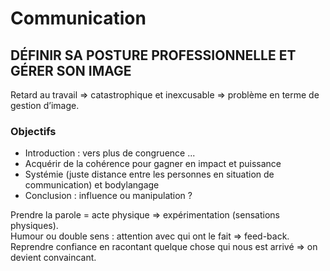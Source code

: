 # Communication

## DÉFINIR SA POSTURE PROFESSIONNELLE ET GÉRER SON IMAGE

Retard au travail => catastrophique et inexcusable => problème en terme de gestion d’image.  

### Objectifs

- Introduction : vers plus de congruence ...
- Acquérir de la cohérence pour gagner en impact et puissance
- Systémie (juste distance entre les personnes en situation de communication) et bodylangage
- Conclusion : influence ou manipulation ?

Prendre la parole = acte physique => expérimentation (sensations physiques).  
Humour ou double sens : attention avec qui ont le fait => feed-back.  
Reprendre confiance en racontant quelque chose qui nous est arrivé => on devient convaincant.  
